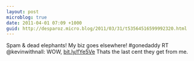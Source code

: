 ```yaml
---
layout: post
microblog: true
date: 2011-04-01 07:09 +1000
guid: http://desparoz.micro.blog/2011/03/31/t53564516599992320.html
---
```

Spam &amp; dead elephants! My biz goes elsewhere! #gonedaddy RT @kevinwithnall: WOW, [bit.ly/fYe5Ve](http://bit.ly/fYe5Ve) Thats the last cent they get from me.
